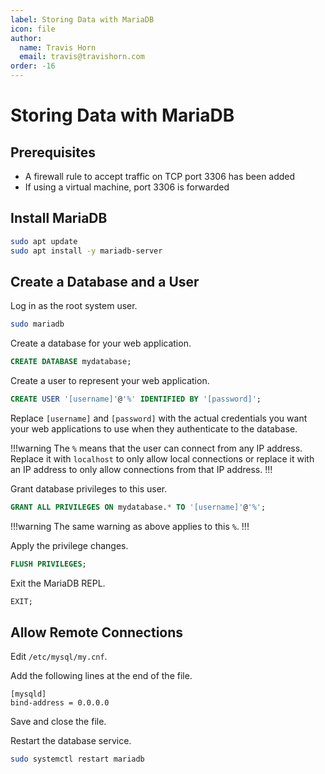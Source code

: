```yaml
---
label: Storing Data with MariaDB
icon: file
author:
  name: Travis Horn
  email: travis@travishorn.com
order: -16
---
```


# Storing Data with MariaDB

## Prerequisites

- A firewall rule to accept traffic on TCP port 3306 has been added
- If using a virtual machine, port 3306 is forwarded

## Install MariaDB

```sh
sudo apt update
sudo apt install -y mariadb-server
```

## Create a Database and a User

Log in as the root system user.

```sh
sudo mariadb
```

Create a database for your web application.

```sql
CREATE DATABASE mydatabase;
```

Create a user to represent your web application.

```sql
CREATE USER '[username]'@'%' IDENTIFIED BY '[password]';
```

Replace `[username]` and `[password]` with the actual credentials you want your
web applications to use when they authenticate to the database.

!!!warning
The `%` means that the user can connect from any IP address. Replace it with
`localhost` to only allow local connections or replace it with an IP address to
only allow connections from that IP address.
!!!

Grant database privileges to this user.

```sql
GRANT ALL PRIVILEGES ON mydatabase.* TO '[username]'@'%';
```

!!!warning
The same warning as above applies to this `%`.
!!!

Apply the privilege changes.

```sql
FLUSH PRIVILEGES;
```

Exit the MariaDB REPL.

```sql
EXIT;
```

## Allow Remote Connections

Edit `/etc/mysql/my.cnf`.

Add the following lines at the end of the file.

```
[mysqld]
bind-address = 0.0.0.0
```

Save and close the file.

Restart the database service.

```sh
sudo systemctl restart mariadb
```
